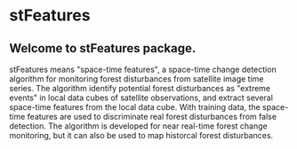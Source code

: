 # stFeatures

## Welcome to stFeatures package. 
 
stFeatures means "space-time features", a space-time change detection algorithm for monitoring forest disturbances from satellite image time series. The algorithm identify potential forest disturbances as "extreme events" in local data cubes of satellite observations, and extract several space-time features from the local data cube. With training data,  the space-time features are used to discriminate real forest disturbances from false detection. The algorithm is developed for near real-time forest change monitoring, but it can also be used to map historcal forest disturbances.